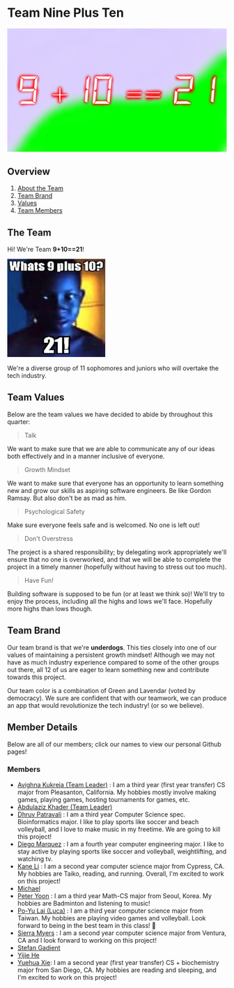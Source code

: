 # Team Nine Plus Ten 
![9 + 10 == 21 Banner](/admin/branding/banner.jpg)

## Overview
1. [About the Team](#the-team)
2. [Team Brand](#team-brand)
3. [Values](#team-values)
4. [Team Members](#member-details)

## The Team
Hi! We're Team **9+10==21**! 

![Our Team](/admin/src/9+10.jpeg)

We're a diverse group of 11 sophomores and juniors who will overtake the tech industry.

## Team Values
Below are the team values we have decided to abide by throughout this quarter:

> Talk

We want to make sure that we are able to communicate any of our ideas both effectively and in a manner inclusive of everyone.
> Growth Mindset

We want to make sure that everyone has an opportunity to learn something new and grow our skills as aspiring software engineers. Be like Gordon Ramsay. But also don't be as mad as him.

> Psychological Safety

Make sure everyone feels safe and is welcomed. No one is left out!
> Don't Overstress

The project is a shared responsibility; by delegating work appropriately we'll ensure that no one is overworked, and that we will be able to complete the project in a timely manner (hopefully without having to stress out too much).
> Have Fun!

Building software is supposed to be fun (or at least we think so)! We'll try to enjoy the process, including all the highs and lows we'll face. Hopefully more highs than lows though.

## Team Brand
Our team brand is that we're **underdogs**. This ties closely into one of our values of maintaining a persistent growth mindset! Although we may not have as much industry experience compared to some of the other groups out there, all 12 of us are eager to learn something new and contribute towards this project.

Our team color is a combination of Green and Lavendar (voted by democracy). We sure are confident that with our teamwork, we can produce an app that would revolutionize the tech industry! (or so we believe).

## Member Details
Below are all of our members; click our names to view our personal Github pages!

### Members
- [Avighna Kukreja (Team Leader)](https://github.com/IceGawd) : I am a third year (first year transfer) CS major from Pleasanton, California. My hobbies mostly involve making games, playing games, hosting tournaments for games, etc. 
- [Abdulaziz Khader (Team Leader)](https://github.com/AbdulazizKhader)
- [Dhruv Patravali](https://github.com/dpatravaliUCSD) : I am a third year Computer Science spec. Bioinformatics major. I like to play sports like soccer and beach volleyball, and I love to make music in my freetime. We are going to kill this project!
- [Diego Marquez](https://github.com/evawlve) : I am a fourth year computer engineering major. I like to stay active by playing sports like soccer and volleyball, weightlifting, and watching tv.
- [Kane Li](https://github.com/Li-Kane) : I am a second year computer science major from Cypress, CA. My hobbies are Taiko, reading, and running. Overall, I'm excited to work on this project! 
- [Michael](https://github.com/mdimapilis)
- [Peter Yoon](https://github.com/peterjhyoon) : I am a third year Math-CS major from Seoul, Korea. My hobbies are Badminton and listening to music!
- [Po-Yu Lai (Luca)](https://github.com/Astraeven0502) :  I am a third year computer science major from Taiwan. My hobbies are playing video games and volleyball. Look forward to being in the best team in this class! :muscle:
- [Sierra Myers](https://github.com/sierra392) : I am a second year computer science major from Ventura, CA and I look forward to working on this project!
- [Stefan Gadient](https://github.com/ssgadient)
- [Yijie He](https://github.com/HenoHyj)
- [Yuehua Xie](https://github.com/yue-hua-x): I am a second year (first year transfer) CS + biochemistry major from San Diego, CA. My hobbies are reading and sleeping, and I'm excited to work on this project!
